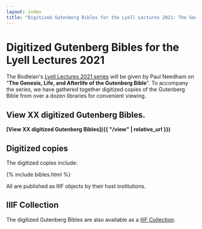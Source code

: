 ```yaml
---
layout: index
title: "Digitized Gutenberg Bibles for the Lyell Lectures 2021: The Genesis, Life, and Afterlife of the Gutenberg Bible."
---
```


# Digitized Gutenberg Bibles for the Lyell Lectures 2021

The Bodleian's [Lyell Lectures 2021 series](https://visit.bodleian.ox.ac.uk/event/the-lyell-lectures-2021) will be given by Paul Needham on "**The Genesis, Life, and Afterlife of the Gutenberg Bible**". To accompany the series, we have gathered together digitized copies of the Gutenberg Bible from over a dozen libraries for convenient viewing.

## View XX digitized Gutenberg Bibles.

**[View XX digitized Gutenberg Bibles]({{ "/view" | relative_url }})**

## Digitized copies

The digitized copies include:

{% include bibles.html %}

All are published as IIIF objects by their host institutions.

## IIIF Collection

The digitized Gutenberg Bibles are also available as a [IIIF Collection](https://tdungate.github.io/temp-iiif/collections/lyell-gutenberg.json).
